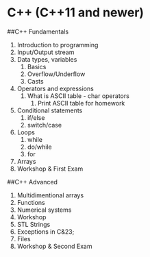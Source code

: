 # C++ (C++11 and newer)

##C++ Fundamentals
1. Introduction to programming
2. Input/Output stream
3. Data types, variables
	1. Basics
	2. Overflow/Underflow
	3. Casts
4. Operators and expressions
	1. What is ASCII table - char operators
		1. Print ASCII table for homework
5. Conditional statements
	1. if/else
	2. switch/case
6. Loops
	1. while
	2. do/while
	3. for
7. Arrays
8. Workshop &amp; First Exam

##C++ Advanced
1. Multidimentional arrays
2. Functions
3. Numerical systems
4. Workshop
5. STL Strings
6. Exceptions in C&23;
7. Files
8. Workshop &amp; Second Exam
